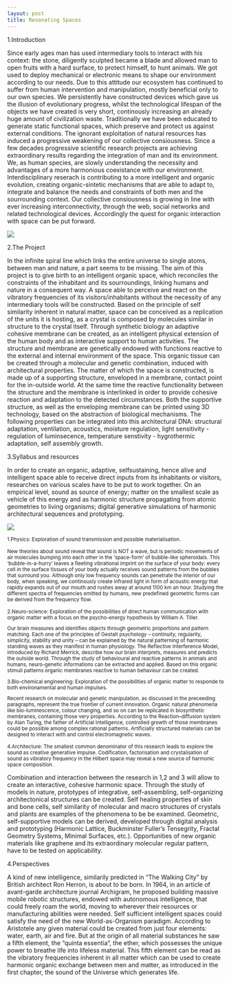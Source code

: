 ```yaml
---
layout: post
title: Resonating Spaces
---
```

1.Introduction

Since early ages man has used intermediary tools to interact with his context: the stone, diligently sculpted became a blade and allowed man to open fruits with a hard surface, to protect himself, to hunt animals. We got used to deploy mechanical or electronic means to shape our environment according to our needs. Due to this attitude our ecosystem has continued to suffer from human intervention and manipulation, mostly beneficial only to our own species. We persistently have constructed devices which gave us the illusion of evolutionary progress, whilst the technological lifespan of the objects we have created is very short, continously increasing an already huge amount of civilization waste. Traditionally we have been educated to generate static functional spaces, which preserve and protect us against external conditions. The ignorant exploitation of natural resources has induced a progressive weakening of our collective consiousness. 
Since a few decades progressive scientific research projects are achieving extraordinary results regarding the integration of man and its environment.
We, as human species, are slowly understanding the necessity and advantages of a more harmonious coexistance with our environment. Interdisciplinary reserach is contributing to a more intelligent and organic evolution, creating organic-sintetic mechanisms that are able to adapt to, integrate and balance the needs and constraints of both men and the sourrounding context. Our collective consiousness is growing in line with ever increasing interconnectivity, through the web, social networks and related technological devices. Accordingly the quest for organic interaction with space can be put forward. 

<img src="https://dl.dropboxusercontent.com/u/16334624/PhD_CITA-2013-0529.jpg">

2.The Project

In the infinite spiral line which links the entire universe to single atoms, between man and nature, a part seems to be missing.
The aim of this project is to give birth to an intelligent organic space, which reconciles the constraints of the inhabitant and its sourroundings, linking humans and nature in a consequent way. A space able to perceive and react on the vibratory frequencies of its visitors/inhabitants without the necessity of any intermediary tools will be constructed. Based on the principle of self similarity inherent in natural matter, space can be conceived as a replication of the units it is hosting, as a crystal is composed by molecules similar in structure to the crystal itself. 
Through synthetic biology an adaptive cohesive membrane can be created, as an intelligent physical extension of the human body and as interactive support to human activities. The structure and membrane are genetically endowed with functions reactive to the external and internal environment of the space. This organic tissue can be created through a molecular and genetic combination, induced with architectural properties. 
The matter of which the space is constructed, is made up of a supporting structure, enveloped in a membrane, contact point for the in-outside world. At the same time the reactive functionality between the structure and the membrane is interlinked in order to provide cohesive reaction and adaptation to the detected circumstances. Both the supportive structure, as well as the enveloping membrane can be printed using 3D technology, based on the abstraction of biological mechanisms.
The following properties can be integrated into this architectural DNA: structural adaptation, ventilation, acoustics, moisture regulation, light sensitivity - regulation of luminsecence, temperature senstivity - hygrothermic adaptation, self assembly growth.

3.Syllabus and resources

In order to create an organic, adaptive, selfsustaining, hence alive and intelligent space able to receive direct inputs from its inhabitants or visitors, researches on various scales have to be put to work together. On an empirical level, sound as source of energy; matter on the smallest scale as vehicle of this energy and as harmonic structure propagating from atomic geometries to living organisms; digital generative simulations of harmonic architectural sequences and prototyping.

<img src="https://dl.dropboxusercontent.com/u/16334624/Syllabus.jpg">

<p><small>1.Physics: Exploration of sound transmission and possible materialisation.

New theories about sound reveal that sound is NOT a wave, but is periodic movements of air molecules bumping into each other in the ‘space-form’ of bubble-like spheroidals. This ‘bubble-in-a-hurry’ leaves a fleeting vibrational imprint on the surface of your body: every cell in the surface tissues of your body actually receives sound patterns from the bubbles that surround you. Although only low frequency sounds can penetrate the interior of our body, when speaking, we continously create infrared light in form of acoustic energy that rapidly expands out of our mouth and rushes away at around 1100 km an hour.
Studying the different spectra of frequencies emitted by humans, new predefined geometric forms can be derived from the frequency flow.  

2.Neuro-science: Exploration of the possibilities of direct human communication with organic matter with a focus on the psycho-energy hypothesis by William A. Tiller.

Our brain measures and identifies objects through geometric proportions and pattern matching. Each one of the principles of Gestalt psychology – continuity, regularity, simplicity, stability and unity – can be explained by the natural patterning of harmonic standing waves as they manifest in human physiology. The Reflective Interference Model, introduced by Richard Merrick, describe how our brain interprets, measures and predicts the outside world.
Through the study of behavioural and reactive patterns in animals and humans, neuro-genetic informations can be extracted and applied. Based on this organic stimuli patterns organic membranes reactive to human behaviour can be created.

3.Bio-chemical engineering: Exploration of the possibilities of organic matter to responde to both environamental and human impulses.

Recent research on molecular and genetic manipulation, as discussed in the preceeding paragraphs, represent the true frontier of current innovation.
Organic natural phenomena like bio-luminescence, colour changing, and so on can be replicated in biosynthetic membranes, containing those very properties. According to the Reaction–diffusion system by Alan Turing, the father of Artificial Intelligence, controlled growth of those membranes could be possible among complex rational patterns. Artificially structured materials can be designed to interact with and control electromagnetic waves.

4.Architecture: The smallest common denominator of this research leads to explore the sound as creative generative impulse. 
Codification, factorisation and crystalisation of sound as vibratory frequency in the Hilbert space may reveal a new source of harmonic space composition. </small></p>

Combination and interaction between the research in 1,2 and 3 will allow to create an interactive, cohesive harmonic space.
Through the study of models in nature, prototypes of integrative, self-assembling, self-organizing architectonical structures can be created.  Self healing properties of skin and bone cells, self similarity of molecular and macro structures of crystals and plants are examples of the phenomena to be be examined. Geometric, self-supportive models can be derived, developed through digital analysis and prototyping (Harmonic Lattice, Buckminster Fuller’s Tensegrity, Fractal Geometry Systems, Minimal Surfaces, etc.). Opportunities of new organic materials like graphene and its extraordinary molecular regular pattern, have to be tested on applicability.



4.Perspectives

A kind of new intelligence, similarily predicted in “The Walking City” by British architect Ron Herron, is about to be born. In 1964, in an article of avant-garde architecture journal Archigram, he proposed building massive mobile robotic structures, endowed with autonomous intelligence, that could freely roam the world, moving to wherever their resources or manufacturing abilities were needed. Self sufficient intelligent spaces could satisfy the need of the new World-as-Organism paradigm.
According to Aristotele any given material could be created from just four elements: water, earth, air and fire. But at the origin of all material substances he saw a fifth element, the “quinta essentia”, the ether, which possesses the unique power to breathe life into lifeless material. This fifth element can be read as the vibratory frequencies inherent in all matter which can be used to create harmonic organic exchange between men and matter, as introduced in the first chapter, the sound of the Universe which generates life. 
